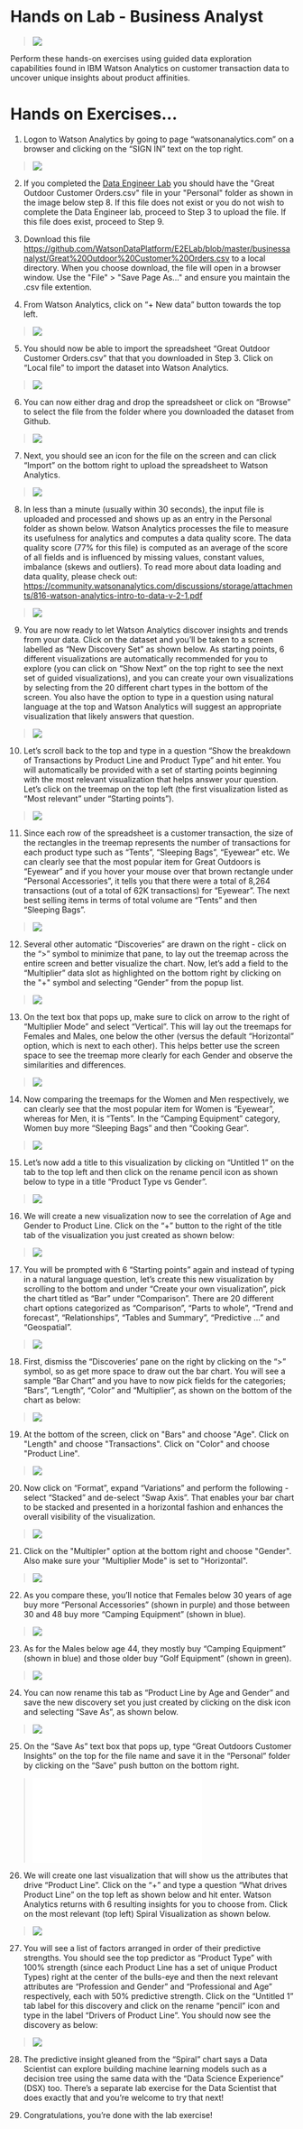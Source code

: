 # Hands on Lab - Business Analyst
> <img src="./media/DataDiscovery.png" />

Perform these hands-on exercises using guided data exploration capabilities found in IBM Watson Analytics on customer transaction data to uncover unique insights about product affinities.


# Hands on Exercises...


1.  Logon to Watson Analytics by going to page “watsonanalytics.com” on a browser and clicking on the “SIGN IN” text on the top right.

 > <img src="./media/WatsonASignon.png" />

2.  If you completed the [Data Engineer Lab](https://github.com/WatsonDataPlatform/E2ELab/tree/master/dataengineer/) you should have the "Great Outdoor Customer Orders.csv" file in your "Personal" folder as shown in the image below step 8. If this file does not exist or you do not wish to complete the Data Engineer lab, proceed to Step 3 to upload the file. If this file does exist, proceed to Step 9.

3. Download this file <https://github.com/WatsonDataPlatform/E2ELab/blob/master/businessanalyst/Great%20Outdoor%20Customer%20Orders.csv> to a local directory. When you choose download, the file will open in a browser window. Use the "File" > "Save Page As..." and ensure you maintain the .csv file extention.

4. From Watson Analytics, click on “+ New data” button towards the top left.

 > <img src="./media/image9.png" />

5.  You should now be able to import the spreadsheet “Great Outdoor Customer Orders.csv” that that you downloaded in Step 3. Click on “Local file” to import the dataset into Watson Analytics.

 > <img src="./media/image10.png" />

6.  You can now either drag and drop the spreadsheet or click on “Browse” to select the file from the folder where you downloaded the dataset from Github.

 > <img src="./media/image11.png" />

7.  Next, you should see an icon for the file on the screen and can click “Import” on the bottom right to upload the spreadsheet to Watson Analytics.

 > <img src="./media/image12.png" />

8.  In less than a minute (usually within 30 seconds), the input file is uploaded and processed and shows up as an entry in the Personal folder as shown below. Watson Analytics processes the file to measure its usefulness for analytics and computes a data quality score. The data quality score (77% for this file) is computed as an average of the score of all fields and is influenced by missing values, constant values, imbalance (skews and outliers). To read more about data loading and data quality, please check out: <https://community.watsonanalytics.com/discussions/storage/attachments/816-watson-analytics-intro-to-data-v-2-1.pdf>

  > <img src="./media/WatsonAcsv.png" />

9.  You are now ready to let Watson Analytics discover insights and trends from your data. Click on the dataset and you’ll be taken to a screen labelled as “New Discovery Set” as shown below. As starting points, 6 different visualizations are automatically recommended for you to explore (you can click on “Show Next” on the top right to see the next set of guided visualizations), and you can create your own visualizations by selecting from the 20 different chart types in the bottom of the screen. You also have the option to type in a question using natural language at the top and Watson Analytics will suggest an appropriate visualization that likely answers that question.
 > <img src="./media/image14.png" />

10.  Let’s scroll back to the top and type in a question “Show the breakdown of Transactions by Product Line and Product Type” and hit enter. You will automatically be provided with a set of starting points beginning with the most relevant visualization that helps answer your question. Let’s click on the treemap on the top left (the first visualization listed as “Most relevant” under “Starting points”).

 > <img src="./media/image15.png" />

11.  Since each row of the spreadsheet is a customer transaction, the size of the rectangles in the treemap represents the number of transactions for each product type such as “Tents”, “Sleeping Bags”, “Eyewear” etc. We can clearly see that the most popular item for Great Outdoors is “Eyewear” and if you hover your mouse over that brown rectangle under “Personal Accessories”, it tells you that there were a total of 8,264 transactions (out of a total of 62K transactions) for “Eyewear”. The next best selling items in terms of total volume are “Tents” and then “Sleeping Bags”.

 > <img src="./media/image16.png" />

12. Several other automatic “Discoveries” are drawn on the right - click on the “>” symbol to minimize that pane, to lay out the treemap across the entire screen and better visualize the chart. Now, let’s add a field to the “Multiplier” data slot as highlighted on the bottom right by clicking on the "+" symbol and selecting “Gender” from the popup list.

 > <img src="./media/WatsonAgender.png" />

13. On the text box that pops up, make sure to click on arrow to the right of “Multiplier Mode” and select “Vertical”. This will lay out the treemaps for Females and Males, one below the other (versus the default “Horizontal” option, which is next to each other). This helps better use the screen space to see the treemap more clearly for each Gender and observe the similarities and differences.

 > <img src="./media/image18.png" />

14. Now comparing the treemaps for the Women and Men respectively, we can clearly see that the most popular item for Women is “Eyewear”, whereas for Men, it is “Tents”. In the “Camping Equipment” category, Women buy more “Sleeping Bags” and then “Cooking Gear”.

 > <img src="./media/image19.png" />

15. Let’s now add a title to this visualization by clicking on “Untitled 1” on the tab to the top left and then click on the rename pencil icon as shown below to type in a title “Product Type vs Gender”.

 > <img src="./media/image20.png" />

16. We will create a new visualization now to see the correlation of Age and Gender to Product Line. Click on the “+” button to the right of the title tab of the visualization you just created as shown below:

 > <img src="./media/image21.png" />

17. You will be prompted with 6 “Starting points” again and instead of typing in a natural language question, let’s create this new visualization by scrolling to the bottom and under “Create your own visualization”, pick the chart titled as “Bar” under “Comparison”. There are 20 different chart options categorized as “Comparison”, “Parts to whole”, “Trend and forecast”, “Relationships”, “Tables and Summary”, “Predictive …” and “Geospatial”.

 > <img src="./media/image22.png" />

18. First, dismiss the “Discoveries’ pane on the right by clicking on the “>” symbol, so as get more space to draw out the bar chart. You will see a sample “Bar Chart” and you have to now pick fields for the categories; “Bars”, “Length”, “Color” and “Multiplier”, as shown on the bottom of the chart as below:

 > <img src="./media/image23.png" />

19. At the bottom of the screen, click on "Bars" and choose "Age". Click on "Length" and choose "Transactions". Click on "Color" and choose "Product Line".

 > <img src="./media/image24.png" />

20. Now click on “Format”, expand “Variations” and perform the following - select “Stacked” and de-select “Swap Axis”. That enables your bar chart to be stacked and presented in a horizontal fashion and enhances the overall visibility of the visualization.

 > <img src="./media/image25.png" />

21. Click on the "Multipler" option at the bottom right and choose "Gender". Also make sure your "Multiplier Mode" is set to "Horizontal".

 > <img src="./media/image26.png" />

22. As you compare these, you’ll notice that Females below 30 years of age buy more “Personal Accessories” (shown in purple) and those between 30 and 48 buy more “Camping Equipment” (shown in blue).

 > <img src="./media/image27.png" />

23. As for the Males below age 44, they mostly buy “Camping Equipment” (shown in blue) and those older buy “Golf Equipment” (shown in green).
 > <img src="./media/image28.png" />

24. You can now rename this tab as “Product Line by Age and Gender” and save the new discovery set you just created by clicking on the disk icon and selecting “Save As”, as shown below.

  > <img src="./media/WatsonAsaveas.png" />

25. On the “Save As” text box that pops up, type “Great Outdoors Customer Insights” on the top for the file name and save it in the “Personal” folder by clicking on the “Save” push button on the bottom right.

 > <embed src="./media/image31.emf" />

26. We will create one last visualization that will show us the attributes that drive “Product Line”. Click on the “+” and type a question “What drives Product Line” on the top left as shown below and hit enter.
    Watson Analytics returns with 6 resulting insights for you to choose from. Click on the most relevant (top left) Spiral Visualization as shown below.

 > <img src="./media/image32.png" />

27. You will see a list of factors arranged in order of their predictive strengths. You should see the top predictor as “Product Type” with 100% strength (since each Product Line has a set of unique Product Types) right at the center of the bulls-eye and then the next relevant attributes are “Profession and Gender” and “Professional and Age” respectively, each with 50% predictive strength. Click on the “Untitled 1” tab label for this discovery and click on the rename “pencil” icon and type in the label “Drivers of Product Line”. You should now see the discovery as below:

 > <img src="./media/image33.png" />

28. The predictive insight gleaned from the “Spiral” chart says a Data Scientist can explore building machine learning models such as a decision tree using the same data with the “Data Science Experience” (DSX) too. There’s a separate lab exercise for the Data Scientist that does exactly that and you’re welcome to try that next!

29. Congratulations, you’re done with the lab exercise!
